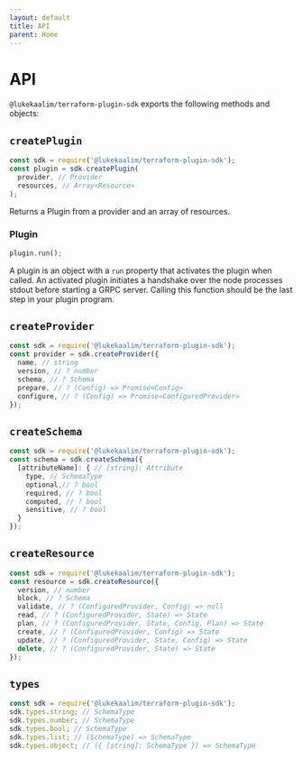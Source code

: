```yaml
---
layout: default
title: API
parent: Home
---
```


# API

`@lukekaalim/terraform-plugin-sdk` exports the following methods and objects:

## `createPlugin`
```js
const sdk = require('@lukekaalim/terraform-plugin-sdk');
const plugin = sdk.createPlugin(
  provider, // Provider
  resources, // Array<Resource>
);
```
Returns a Plugin from a provider and an array of resources.

### Plugin
```js
plugin.run();
```
A plugin is an object with a `run` property that activates the plugin when called. An activated plugin initiates a handshake over the node processes stdout before starting a GRPC server. Calling this function should be the last step in your plugin program.

## `createProvider`
```js
const sdk = require('@lukekaalim/terraform-plugin-sdk');
const provider = sdk.createProvider({
  name, // string
  version, // ? number
  schema, // ? Schema
  prepare, // ? (Config) => Promise<Config>
  configure, // ? (Config) => Promise<ConfiguredProvider>
});
```

## `createSchema`
```js
const sdk = require('@lukekaalim/terraform-plugin-sdk');
const schema = sdk.createSchema({
  [attributeName]: { // [string]: Attribute
    type, // SchemaType
    optional,// ? bool
    required, // ? bool
    computed, // ? bool
    sensitive, // ? bool
  }
});
```

## `createResource`
```js
const sdk = require('@lukekaalim/terraform-plugin-sdk');
const resource = sdk.createResource({
  version, // number
  block, // ? Schema
  validate, // ? (ConfiguredProvider, Config) => null
  read, // ? (ConfiguredProvider, State) => State
  plan, // ? (ConfiguredProvider, State, Config, Plan) => State
  create, // ? (ConfiguredProvider, Config) => State
  update, // ? (ConfiguredProvider, State, Config) => State 
  delete, // ? (ConfiguredProvider, State) => State
});
```
## `types`
```js
const sdk = require('@lukekaalim/terraform-plugin-sdk');
sdk.types.string; // SchemaType
sdk.types.number; // SchemaType
sdk.types.bool; // SchemaType
sdk.types.list; // (SchemaType) => SchemaType
sdk.types.object; // ({ [string]: SchemaType }) => SchemaType
```